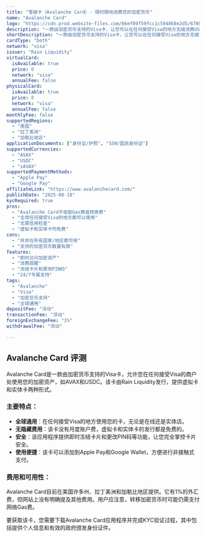 ```yaml
---
title: "雪崩卡（Avalanche Card）- 随时随地消费您的加密货币"
name: "Avalanche Card"
logo: "https://cdn.prod.website-files.com/66ef09f59fcc1c594868e2d5/6708797d923ea1afb7204ac1_635153472587c97c19234198_Webclip.jpg"
description: "一款由加密货币支持的Visa卡，让您可以在任何接受Visa的地方无缝消费USDC和AVAX。"
shortDescription: "一款由加密货币支持的Visa卡，让您可以在任何接受Visa的地方无缝消费USDC和AVAX。"
cardType: "both"
network: "visa"
issuer: "Rain Liquidity"
virtualCard:
  isAvailable: true
  price: 0
  network: "visa"
  annualFee: false
physicalCard:
  isAvailable: true
  price: 0
  network: "visa"
  annualFee: false
monthlyFee: false
supportedRegions:
  - "美国"
  - "拉丁美洲"
  - "加勒比地区"
applicationDocuments: ["身份证/护照", "SSN/国民身份证"]
supportedCurrencies:
  - "AVAX"
  - "USDC"
  - "sAVAX"
supportedPaymentMethods:
  - "Apple Pay"
  - "Google Pay"
affiliateLink: "https://www.avalanchecard.com/"
publishDate: "2025-08-18"
kycRequired: true
pros:
  - "Avalanche Card不收取Gas费或转换费"
  - "全球任何接受Visa的地方都可以使用"
  - "无需信用检查"
  - "虚拟卡和实体卡均免费"
cons:
  - "并非在所有国家/地区都可用"
  - "支持的加密货币数量有限"
features:
  - "即时访问加密资产"
  - "消费提醒"
  - "冻结卡片和更改PIN码"
  - "24/7专属支持"
tags:
  - "Avalanche"
  - "Visa"
  - "加密货币支持"
  - "全球通用"
depositFee: "浮动"
transactionFee: "浮动"
foreignExchangeFee: "1%"
withdrawalFee: "浮动"

---
```


## Avalanche Card 评测

Avalanche Card是一款由加密货币支持的Visa卡，允许您在任何接受Visa的商户处使用您的加密资产，如AVAX和USDC。该卡由Rain Liquidity发行，提供虚拟卡和实体卡两种形式。

### 主要特点：

*   **全球通用**：在任何接受Visa的地方使用您的卡，无论是在线还是实体店。
*   **无隐藏费用**：该卡没有月度账户费，虚拟卡和实体卡的发行都是免费的。
*   **安全**：该应用程序提供即时冻结卡片和更改PIN码等功能，让您完全掌控卡片安全。
*   **使用便捷**：该卡可以添加到Apple Pay和Google Wallet，方便进行非接触式支付。

### 费用和可用性：

Avalanche Card目前在美国许多州、拉丁美洲和加勒比地区提供。它有1%的外汇费，但网站上没有明确提及其他费用。用户应注意，转移加密货币时可能仍需支付网络Gas费。

要获取该卡，您需要下载Avalanche Card应用程序并完成KYC验证过程，其中包括提供个人信息和有效的政府颁发身份证件。

